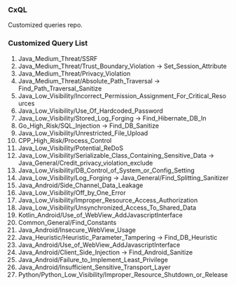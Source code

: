 ### CxQL
Customized queries repo.


### Customized Query List
1. Java_Medium_Threat/SSRF
2. Java_Medium_Threat/Trust_Boundary_Violation -> Set_Session_Attribute
3. Java_Medium_Threat/Privacy_Violation
4. Java_Medium_Threat/Absolute_Path_Traversal -> Find_Path_Traversal_Sanitize
5. Java_Low_Visibility/Incorrect_Permission_Assignment_For_Critical_Resources
6. Java_Low_Visibility/Use_Of_Hardcoded_Password
7. Java_Low_Visibility/Stored_Log_Forging -> Find_Hibernate_DB_In
8. Go_High_Risk/SQL_Injection -> Find_DB_Sanitize
9. Java_Low_Visibility/Unrestricted_File_Upload
10. CPP_High_Risk/Process_Control
11. Java_Low_Visibility/Potential_ReDoS
12. Java_Low_Visibility/Serializable_Class_Containing_Sensitive_Data -> Java_General/Credit_privacy_violation_exclude
13. Java_Low_Visibility/DB_Control_of_System_or_Config_Setting
14. Java_Low_Visibility/Log_Forging -> Java_General/Find_Splitting_Sanitizer
15. Java_Android/Side_Channel_Data_Leakage
16. Java_Low_Visibility/Off_by_One_Error
17. Java_Low_Visibility/Improper_Resource_Access_Authorization
18. Java_Low_Visibility/Unsynchronized_Access_To_Shared_Data
19. Kotlin_Android/Use_of_WebView_AddJavascriptInterface
20. Common_General/Find_Constants
21. Java_Android/Insecure_WebView_Usage
22. Java_Heuristic/Heuristic_Parameter_Tampering -> Find_DB_Heuristic
23. Java_Android/Use_of_WebView_AddJavascriptInterface
24. Java_Android/Client_Side_Injection -> Find_Android_Sanitize
25. Java_Android/Failure_to_Implement_Least_Privilege
26. Java_Android/Insufficient_Sensitive_Transport_Layer
27. Python/Python_Low_Visibility/Improper_Resource_Shutdown_or_Release
